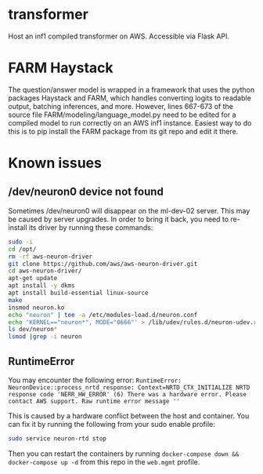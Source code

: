 # transformer
Host an inf1 compiled transformer on AWS. Accessible via Flask API.

# FARM Haystack
The question/answer model is wrapped in a framework that uses the python packages Haystack and FARM, which handles converting logits to readable output, batching inferences, and more.  However, lines 667-673 of the source file FARM/modeling/language_model.py need to be edited for a compiled model to run correctly on an AWS inf1 instance.  Easiest way to do this is to pip install the FARM package from its git repo and edit it there. 


# Known issues

## /dev/neuron0 device not found
Sometimes /dev/neuron0 will disappear on the ml-dev-02 server. This may be caused by server upgrades. In order to bring it back, you need to re-install its driver by running these commands:

```bash
sudo -i
cd /opt/
rm -rf aws-neuron-driver
git clone https://github.com/aws/aws-neuron-driver.git
cd aws-neuron-driver/
apt-get update
apt install -y dkms
apt install build-essential linux-source
make
insmod neuron.ko
echo "neuron" | tee -a /etc/modules-load.d/neuron.conf
echo 'KERNEL=="neuron*", MODE="0666"' > /lib/udev/rules.d/neuron-udev.rules
ls dev/neuron*
lsmod |grep -i neuron
```

## RuntimeError
You may encounter the following error: `RuntimeError: NeuronDevice::process_nrtd_response: Context=NRTD_CTX_INITIALIZE NRTD response code 'NERR_HW_ERROR' (6) There was a hardware error. Please contact AWS support. Raw runtime error message ''`

This is caused by a hardware conflict between the host and container. You can fix it by running the following from your sudo enable profile:
```bash
sudo service neuron-rtd stop
```

Then you can restart the containers by running `docker-compose down && docker-compose up -d` from this repo in the `web.mgmt` profile.